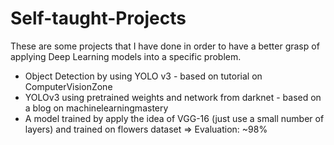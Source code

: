# Self-taught-Projects
These are some projects that I have done in order to have a better grasp of applying Deep Learning models into a specific problem.
- Object Detection by using YOLO v3 - based on tutorial on ComputerVisionZone
- YOLOv3 using pretrained weights and network from darknet - based on a blog on machinelearningmastery
- A model trained by apply the idea of VGG-16 (just use a small number of layers) and trained on flowers dataset => Evaluation: ~98%
